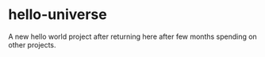 # hello-universe
A new hello world project after returning here after few months spending on other projects.
